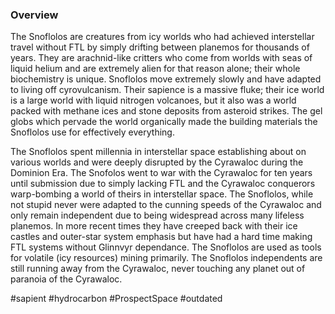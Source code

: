
### Overview

The Snoflolos are creatures from icy worlds who had achieved interstellar travel without FTL by simply drifting between planemos for thousands of years.  They are arachnid-like critters who come from worlds with seas of liquid helium and are extremely alien for that reason alone; their whole biochemistry is unique.  Snoflolos move extremely slowly and have adapted to living off cyrovulcanism.  Their sapience is a massive fluke; their ice world is a large world with liquid nitrogen volcanoes, but it also was a world packed with methane ices and stone deposits from asteroid strikes.  The gel globs which pervade the world organically made the building materials the Snoflolos use for effectively everything.  

The Snoflolos spent millennia in interstellar space establishing about on various worlds and were deeply disrupted by the Cyrawaloc during the Dominion Era.  The Snofolos went to war with the Cyrawaloc for ten years until submission due to simply lacking FTL and the Cyrawaloc conquerors warp-bombing a world of theirs in interstellar space.  The Snoflolos, while not stupid never were adapted to the cunning speeds of the Cyrawaloc and only remain independent due to being widespread across many lifeless planemos.  In more recent times they have creeped back with their ice castles and outer-star system emphasis but have had a hard time making FTL systems without Glinnvyr dependance.  The Snoflolos are used as tools for volatile (icy resources) mining primarily.  The Snoflolos independents are still running away from the Cyrawaloc, never touching any planet out of paranoia of the Cyrawaloc.

#sapient 
#hydrocarbon 
#ProspectSpace 
#outdated 